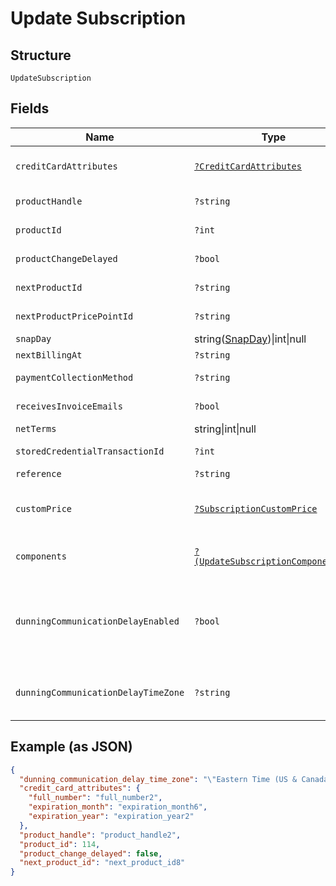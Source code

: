 
# Update Subscription

## Structure

`UpdateSubscription`

## Fields

| Name | Type | Tags | Description | Getter | Setter |
|  --- | --- | --- | --- | --- | --- |
| `creditCardAttributes` | [`?CreditCardAttributes`](../../doc/models/credit-card-attributes.md) | Optional | - | getCreditCardAttributes(): ?CreditCardAttributes | setCreditCardAttributes(?CreditCardAttributes creditCardAttributes): void |
| `productHandle` | `?string` | Optional | Set to the handle of a different product to change the subscription's product | getProductHandle(): ?string | setProductHandle(?string productHandle): void |
| `productId` | `?int` | Optional | Set to the id of a different product to change the subscription's product | getProductId(): ?int | setProductId(?int productId): void |
| `productChangeDelayed` | `?bool` | Optional | - | getProductChangeDelayed(): ?bool | setProductChangeDelayed(?bool productChangeDelayed): void |
| `nextProductId` | `?string` | Optional | Set to an empty string to cancel a delayed product change. | getNextProductId(): ?string | setNextProductId(?string nextProductId): void |
| `nextProductPricePointId` | `?string` | Optional | - | getNextProductPricePointId(): ?string | setNextProductPricePointId(?string nextProductPricePointId): void |
| `snapDay` | string([SnapDay](../../doc/models/snap-day.md))\|int\|null | Optional | This is a container for one-of cases. | getSnapDay(): | setSnapDay( snapDay): void |
| `nextBillingAt` | `?string` | Optional | - | getNextBillingAt(): ?string | setNextBillingAt(?string nextBillingAt): void |
| `paymentCollectionMethod` | `?string` | Optional | - | getPaymentCollectionMethod(): ?string | setPaymentCollectionMethod(?string paymentCollectionMethod): void |
| `receivesInvoiceEmails` | `?bool` | Optional | - | getReceivesInvoiceEmails(): ?bool | setReceivesInvoiceEmails(?bool receivesInvoiceEmails): void |
| `netTerms` | string\|int\|null | Optional | This is a container for one-of cases. | getNetTerms(): | setNetTerms( netTerms): void |
| `storedCredentialTransactionId` | `?int` | Optional | - | getStoredCredentialTransactionId(): ?int | setStoredCredentialTransactionId(?int storedCredentialTransactionId): void |
| `reference` | `?string` | Optional | - | getReference(): ?string | setReference(?string reference): void |
| `customPrice` | [`?SubscriptionCustomPrice`](../../doc/models/subscription-custom-price.md) | Optional | (Optional) Used in place of `product_price_point_id` to define a custom price point unique to the subscription | getCustomPrice(): ?SubscriptionCustomPrice | setCustomPrice(?SubscriptionCustomPrice customPrice): void |
| `components` | [`?(UpdateSubscriptionComponent[])`](../../doc/models/update-subscription-component.md) | Optional | (Optional) An array of component ids and custom prices to be added to the subscription. | getComponents(): ?array | setComponents(?array components): void |
| `dunningCommunicationDelayEnabled` | `?bool` | Optional | Enable Communication Delay feature, making sure no communication (email or SMS) is sent to the Customer between 9PM and 8AM in time zone set by the `dunning_communication_delay_time_zone` attribute. | getDunningCommunicationDelayEnabled(): ?bool | setDunningCommunicationDelayEnabled(?bool dunningCommunicationDelayEnabled): void |
| `dunningCommunicationDelayTimeZone` | `?string` | Optional | Time zone for the Dunning Communication Delay feature. | getDunningCommunicationDelayTimeZone(): ?string | setDunningCommunicationDelayTimeZone(?string dunningCommunicationDelayTimeZone): void |

## Example (as JSON)

```json
{
  "dunning_communication_delay_time_zone": "\"Eastern Time (US & Canada)\"",
  "credit_card_attributes": {
    "full_number": "full_number2",
    "expiration_month": "expiration_month6",
    "expiration_year": "expiration_year2"
  },
  "product_handle": "product_handle2",
  "product_id": 114,
  "product_change_delayed": false,
  "next_product_id": "next_product_id8"
}
```

